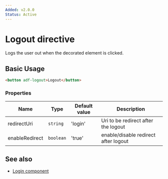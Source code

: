 ```yaml
---
Added: v2.0.0
Status: Active
---
```


# Logout directive

Logs the user out when the decorated element is clicked.

## Basic Usage

```html
<button adf-logout>Logout</button>
```

### Properties

| Name | Type | Default value | Description |
| -- | -- | -- | -- |
| redirectUri | `string` |  'login' | Uri to be redirect after the logout |
| enableRedirect | `boolean` |  'true' | enable/disable redirect after logout |


## See also

-   [Login component](login.component.md)
